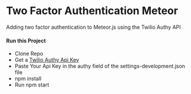 # Two Factor Authentication Meteor
Adding two factor authentication to Meteor.js using the Twilio Authy API

<h4>Run this Project</h1>
<ul>
  <li>Clone Repo</li>
  <li>Get a <a href="https://twilio.com/authy">Twilio Authy Api Key</a></li>
  <li>Paste Your Api Key in the authy field of the settings-development.json file</li>
  <li>npm install</li>
  <li>Run npm start</li>
</ul>
